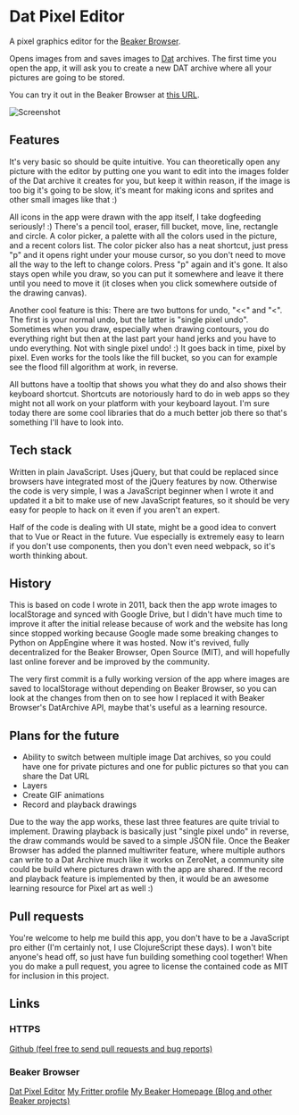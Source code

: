 # Dat Pixel Editor

A pixel graphics editor for the [Beaker Browser](https://beakerbrowser.com/).

Opens images from and saves images to [Dat](https://datproject.org/) archives. The first time you open the app, it will ask you to create a new DAT archive where all your pictures are going to be stored.

You can try it out in the Beaker Browser at [this URL](dat://dpe.hashbase.io).

![Screenshot](https://i.imgur.com/EZEX3X0.png)

## Features

It's very basic so should be quite intuitive. You can theoretically open any picture with the editor by putting one you want to edit into the images folder of the Dat archive it creates for you, but keep it within reason, if the image is too big it's going to be slow, it's meant for making icons and sprites and other small images like that :)

All icons in the app were drawn with the app itself, I take dogfeeding seriously! :) There's a pencil tool, eraser, fill bucket, move, line, rectangle and circle. A color picker, a palette with all the colors used in the picture, and a recent colors list. The color picker also has a neat shortcut, just press "p" and it opens right under your mouse cursor, so you don't need to move all the way to the left to change colors. Press "p" again and it's gone. It also stays open while you draw, so you can put it somewhere and leave it there until you need to move it (it closes when you click somewhere outside of the drawing canvas).

Another cool feature is this: There are two buttons for undo, "<<" and "<". The first is your normal undo, but the latter is "single pixel undo". Sometimes when you draw, especially when drawing contours, you do everything right but then at the last part your hand jerks and you have to undo everything. Not with single pixel undo! :) It goes back in time, pixel by pixel. Even works for the tools like the fill bucket, so you can for example see the flood fill algorithm at work, in reverse.

All buttons have a tooltip that shows you what they do and also shows their keyboard shortcut. Shortcuts are notoriously hard to do in web apps so they might not all work on your platform with your keyboard layout. I'm sure today there are some cool libraries that do a much better job there so that's something I'll have to look into.

## Tech stack

Written in plain JavaScript. Uses jQuery, but that could be replaced since browsers have integrated most of the jQuery features by now. Otherwise the code is very simple, I was a JavaScript beginner when I wrote it and updated it a bit to make use of new JavaScript features, so it should be very easy for people to hack on it even if you aren't an expert.

Half of the code is dealing with UI state, might be a good idea to convert that to Vue or React in the future. Vue especially is extremely easy to learn if you don't use components, then you don't even need webpack, so it's worth thinking about.

## History

This is based on code I wrote in 2011, back then the app wrote images to localStorage and synced with Google Drive, but I didn't have much time to improve it after the initial release because of work and the website has long since stopped working because Google made some breaking changes to Python on AppEngine where it was hosted. Now it's revived, fully decentralized for the Beaker Browser, Open Source (MIT), and will hopefully last online forever and be improved by the community.

The very first commit is a fully working version of the app where images are saved to localStorage without depending on Beaker Browser, so you can look at the changes from then on to see how I replaced it with Beaker Browser's DatArchive API, maybe that's useful as a learning resource.

## Plans for the future

- Ability to switch between multiple image Dat archives, so you could have one for private pictures and one for public pictures so that you can share the Dat URL
- Layers
- Create GIF animations
- Record and playback drawings

Due to the way the app works, these last three features are quite trivial to implement. Drawing playback is basically just "single pixel undo" in reverse, the draw commands would be saved to a simple JSON file. Once the Beaker Browser has added the planned multiwriter feature, where multiple authors can write to a Dat Archive much like it works on ZeroNet, a community site could be build where pictures drawn with the app are shared. If the record and playback feature is implemented by then, it would be an awesome learning resource for Pixel art as well :)

## Pull requests

You're welcome to help me build this app, you don't have to be a JavaScript pro either (I'm certainly not, I use ClojureScript these days). I won't bite anyone's head off, so just have fun building something cool together! When you do make a pull request, you agree to license the contained code as MIT for inclusion in this project.

## Links

### HTTPS
[Github (feel free to send pull requests and bug reports)](https://github.com/cryptowyrm/datpixeleditor)

### Beaker Browser
[Dat Pixel Editor](dat://dpe.hashbase.io)
[My Fritter profile](dat://fritter.hashbase.io/user/dat://fritter-cryptic.hashbase.io)
[My Beaker Homepage (Blog and other Beaker projects)](dat://b6201615277a04b958afd25b3531b90083f9dc4e2c38e3cbedb0a257def456fe/)